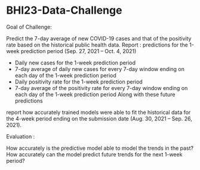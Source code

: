 # BHI23-Data-Challenge

Goal of Challenge:

Predict the 7-day average of new COVID-19 cases and that of the positivity rate based on the historical public health data.
Report : predictions for the 1-week prediction period (Sep. 27, 2021 – Oct. 4, 2021)

  - Daily new cases for the 1-week prediction period
  - 7-day average of daily new cases for every 7-day window ending on each day of the 1-week prediction period
  - Daily positivity rate for the 1-week prediction period
  - 7-day average of the positivity rate for every 7-day window ending on each day of the 1-week prediction period Along with these           future predictions

report how accurately trained models were able to fit the historical data for the 4-week period ending on the submission date (Aug. 30, 2021 – Sep. 26, 2021).

Evaluation :

How accurately is the predictive model able to model the trends in the past?
How accurately can the model predict future trends for the next 1-week period?
